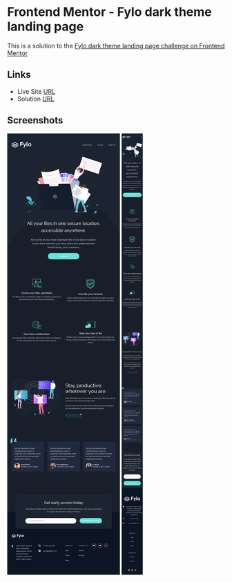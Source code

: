 # Frontend Mentor - Fylo dark theme landing page

This is a solution to the [Fylo dark theme landing page challenge on Frontend Mentor](https://www.frontendmentor.io/challenges/fylo-dark-theme-landing-page-5ca5f2d21e82137ec91a50fd)

## Links

- Live Site [URL](https://mhmd-tarek-mhmd.github.io/Fylo-landing-page/)
- Solution [URL](https://www.frontendmentor.io/solutions/fylo-dark-theme-landing-page-cZ2T1wQl0)

## Screenshots

![](screenshots/desktop.png)
![](screenshots/mobile.png)
